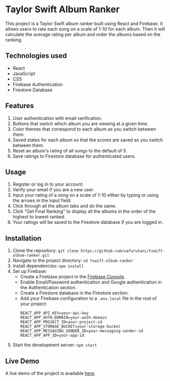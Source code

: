 # Taylor Swift Album Ranker

This project is a Taylor Swift album ranker built using React and Firebase. It allows users to rate each song on a scale of 1-10 for each album. Then it will calculate the average rating per album and order the albums based on the ranking.

## Technologies used

- React
- JavaScript
- CSS
- Firebase Authentication
- Firestore Database

## Features

1. User authentication with email verification.
2. Buttons that switch which album you are viewing at a given time.
3. Color themes that correspond to each album as you switch between them.
4. Saved states for each album so that the scores are saved as you switch between them.
5. Reset an album's rating of all songs to the default of 5.
6. Save ratings to Firestore database for authenticated users.

## Usage

1. Register or log in to your account.
2. Verify your email if you are a new user.
3. Input your rating of a song on a scale of 1-10 either by typing or using the arrows in the input field.
4. Click through all the album tabs and do the same.
5. Click "Get Final Ranking" to display all the albums in the order of the highest to lowest ranked.
6. Your ratings will be saved to the Firestore database if you are logged in.

## Installation

1. Clone the repository: `git clone https://github.com/safurutani/tswift-album-ranker.git`
2. Navigate to the project directory: `cd tswift-album-ranker`
3. Install dependencies: `npm install`
4. Set up Firebase:
   - Create a Firebase project in the [Firebase Console](https://console.firebase.google.com/).
   - Enable Email/Password authentication and Google authentication in the Authentication section.
   - Create a Firestore database in the Firestore section.
   - Add your Firebase configuration to a `.env.local` file in the root of your project:
     ```env
     REACT_APP_API_KEY=your-api-key
     REACT_APP_AUTH_DOMAIN=your-auth-domain
     REACT_APP_PROJECT_ID=your-project-id
     REACT_APP_STORAGE_BUCKET=your-storage-bucket
     REACT_APP_MESSAGING_SENDER_ID=your-messaging-sender-id
     REACT_APP_APP_ID=your-app-id
     ```
5. Start the development server: `npm start`

## Live Demo

A live demo of the project is available [here](https://tswift-album-ranker.vercel.app/).
